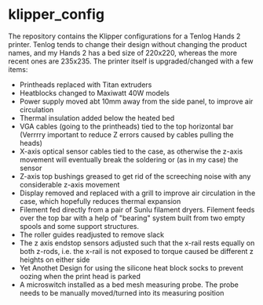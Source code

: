 # klipper_config
The repository contains the Klipper configurations for a Tenlog Hands 2 printer. Tenlog tends to change their design without changing the product names, and my Hands 2 has a bed size of 220x220, whereas the more recent ones are 235x235.
The printer itself is upgraded/changed with a few items:
- Printheads replaced with Titan extruders
- Heatblocks changed to Maxiwatt 40W models
- Power supply moved abt 10mm away from the side panel, to improve air circulation
- Thermal insulation added below the heated bed
- VGA cables (going to the printheads) tied to the top horizontal bar (Verrrry important to reduce Z errors caused by cables pulling the heads)
- X-axis optical sensor cables tied to the case, as otherwise the z-axis movement will eventually break the soldering or (as in my case) the sensor
- Z-axis top bushings greased to get rid of the screeching noise with any considerable z-axis movement
- Display removed and replaced with a grill to improve air circulation in the case, which hopefully reduces thermal expansion
- Filement fed directly from a pair of Sunlu filament dryers. Filement feeds over the top bar with a help of "bearing" system built from two empty spools and some support structures.
- The roller guides readjusted to remove slack
- The z axis endstop sensors adjusted such that the x-rail rests equally on both z-rods, i.e. the x-rail is not exposed to torque caused be different z heights on either side
- Yet Anothet Design for using the silicone heat block socks to prevent oozing when the print head is parked
- A microswitch installed as a bed mesh measuring probe. The probe needs to be manually moved/turned into its measuring position
